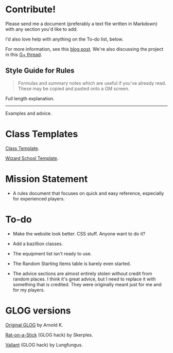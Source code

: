 

# Contribute!

Please send me a document (preferably a text file written in Markdown) with any section you'd like to add.

I'd also love help with anything on the To-do list, below.

For more information, see this [blog post](https://buildingsarepeople.blogspot.com/2018/07/modular-osr-documents-starting-with-glog.html). We're also discussing the project in this [G+ thread](https://plus.google.com/+MichaelBacon/posts/hkBfGBGYoBC).

## Style Guide for Rules

> Formulas and summary notes which are useful if you've already read. These may be copied and pasted onto a GM screen.

Full length explanation.

------

Examples and advice.

# Class Templates

[Class Template](https://www.dropbox.com/s/aebvu5dl82630ef/Template_Class.md?dl=1).

[Wizard School Template](https://www.dropbox.com/s/pum1hjoixj9h05s/Template_Class_Wizard.md?dl=1).

# Mission Statement

* A rules document that focuses on quick and easy reference, especially for experienced players.

# To-do

* Make the website look better. CSS stuff. Anyone want to do it?

* Add a bazillion classes.

* The equipment list isn't ready to use.

* The Random Starting Items table is barely even started.

* The advice sections are almost entirely stolen without credit from random places. I think it's great advice, but I need to replace it with something that is credited. They were originally meant just for me and for my players.

  

# GLOG versions

[Original GLOG](http://goblinpunch.blogspot.ca/2016/05/the-glog.html) by Arnold K.

[Rat-on-a-Stick](https://coinsandscrolls.blogspot.ca/2018/01/osr-glog-based-homebrew-v01-rat-on.html) (GLOG hack) by Skerples.

[Valiant](https://drive.google.com/open?id=1aX9tJguzXvbxU4cwv1S_f9fZBaSQKeo9) (GLOG hack) by Lungfungus.